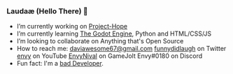 ### Laudaæ (Hello There) 👋

<!--
**envyniv/envyniv** is a ✨ _special_ ✨ repository because its `README.md` (this file) appears on your GitHub profile.
-->
- I’m currently working on [Project-Hope]()
- I’m currently learning [The Godot Engine](), Python and HTML/CSS/JS
- I’m looking to collaborate on Anything that's Open Source
- How to reach me:
  daviawesome67@gmail.com
  [funnydidlaugh](https://twitter.com/funnydidlaugh) on Twitter
  [envy](https://www.youtube.com/channel/UCErwEdNhRLN10PUkJXOAbpQ) on YouTube
  [EnvyNival](https://gamejolt.com/@EnvyNival) on GameJolt
  Envy#0180 on Discord
- Fun fact: I'm a [bad Developer](https://imgur.com/a/YSIaJr3).

